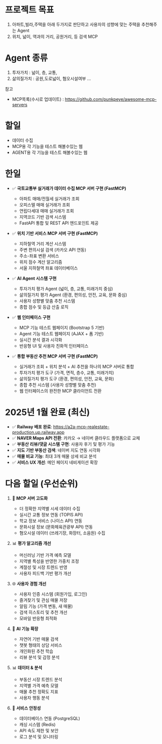 # 프로젝트 목표
1. 아파트,빌라,주택을 아래 두가지로 판단하고 사용자의 성향에 맞는 주택을 추천해주는 Agent
2. 위치, 넒이, 역과의 거리, 공원거리, 등 검색 MCP 

# Agent 종류
1. 투자가치 : 넒이, 층, 교통, 
2. 삶의질가치 : 공원,도로넓이, 혐오시설여부 ... 

참고
- MCP목록(수시로 업데이트) : https://github.com/punkpeye/awesome-mcp-servers


# 할일
- 데이터 수집
- MCP용 각 기능을 테스트 해볼수있는 웹
- AGENT용 각 기능을 테스트 해볼수있는 웹

# 한일
- ✅ **국토교통부 실거래가 데이터 수집 MCP 서버 구현 (FastMCP)**
  - 아파트 매매/전월세 실거래가 조회
  - 오피스텔 매매 실거래가 조회  
  - 연립다세대 매매 실거래가 조회
  - 지역코드 기반 검색 시스템
  - FastAPI 통합 및 REST API 엔드포인트 제공

- ✅ **위치 기반 서비스 MCP 서버 구현 (FastMCP)**
  - 지하철역 거리 계산 시스템
  - 주변 편의시설 검색 (카카오 API 연동)
  - 주소-좌표 변환 서비스
  - 위치 점수 계산 알고리즘
  - 서울 지하철역 좌표 데이터베이스

- ✅ **AI Agent 시스템 구현**
  - 투자가치 평가 Agent (넓이, 층, 교통, 미래가치 중심)
  - 삶의질가치 평가 Agent (환경, 편의성, 안전, 교육, 문화 중심)
  - 사용자 성향별 맞춤 추천 시스템
  - 종합 점수 및 등급 산출 로직

- ✅ **웹 인터페이스 구현**
  - MCP 기능 테스트 웹페이지 (Bootstrap 5 기반)
  - Agent 기능 테스트 웹페이지 (AJAX + 폼 기반)
  - 실시간 분석 결과 시각화
  - 반응형 UI 및 사용자 친화적 인터페이스

- ✅ **통합 부동산 추천 MCP 서버 구현 (FastMCP)**
  - 실거래가 조회 + 위치 분석 + AI 추천을 하나의 MCP 서버로 통합
  - 투자가치 평가 도구 (가격, 면적, 층수, 교통, 미래가치)
  - 삶의질가치 평가 도구 (환경, 편의성, 안전, 교육, 문화)
  - 종합 추천 시스템 (사용자 성향별 맞춤 추천)
  - 웹 인터페이스의 완전한 MCP 클라이언트 전환

# 2025년 1월 완료 (최신)
- ✅ **Railway 배포 완료**: https://a2a-mcp-realestate-production.up.railway.app
- ✅ **NAVER Maps API 전환**: 카카오 → 네이버 클라우드 플랫폼으로 교체
- ✅ **부동산 리뷰/댓글 시스템 구현**: 사용자 후기 및 평가 기능
- ✅ **지도 기반 부동산 검색**: 네이버 지도 연동 시각화
- ✅ **매물 비교 기능**: 최대 3개 매물 상세 비교 분석
- ✅ **서비스 UX 개선**: 메인 페이지 네비게이션 확장

# 다음 할일 (우선순위)
1. 🔧 **MCP 서버 고도화**
   - 더 정확한 지역별 시세 데이터 수집
   - 실시간 교통 정보 연동 (TOPIS API)
   - 학교 정보 서비스 (나이스 API) 연동
   - 문화시설 정보 (문화체육관광부 API) 연동
   - 혐오시설 데이터 (쓰레기장, 화장터, 소음원) 수집

2. 📊 **평가 알고리즘 개선**
   - 머신러닝 기반 가격 예측 모델
   - 지역별 특성을 반영한 가중치 조정
   - 계절성 및 시장 트렌드 반영
   - 사용자 피드백 기반 평가 개선

3. 🌐 **사용자 경험 개선**
   - 사용자 인증 시스템 (회원가입, 로그인)
   - 즐겨찾기 및 관심 매물 저장
   - 알림 기능 (가격 변동, 새 매물)
   - 검색 히스토리 및 추천 개선
   - 모바일 반응형 최적화

4. 🤖 **AI 기능 확장**
   - 자연어 기반 매물 검색
   - 챗봇 형태의 상담 서비스
   - 개인화된 추천 학습
   - 리뷰 분석 및 감정 분석

5. 📊 **데이터 & 분석**
   - 부동산 시장 트렌드 분석
   - 지역별 가격 예측 모델
   - 매물 추천 정확도 지표
   - 사용자 행동 분석

6. 🔐 **서비스 안정성**
   - 데이터베이스 연동 (PostgreSQL)
   - 캐싱 시스템 (Redis)
   - API 속도 제한 및 보안
   - 로그 분석 및 모니터링

